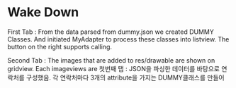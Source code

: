 # Wake Down

First Tab : From the data parsed from dummy.json we created DUMMY Classes. And initiated MyAdapter to process these classes into listview. The button on the right supports calling.

Second Tab : The images that are added to res/drawable are shown on gridview. Each imageviews are
첫번째 탭 : JSON을 파싱한 데이터를 바탕으로 연락처를 구성했음. 각 연락처마다 3개의 attribute을 가지는 DUMMY클래스를 만들어 
